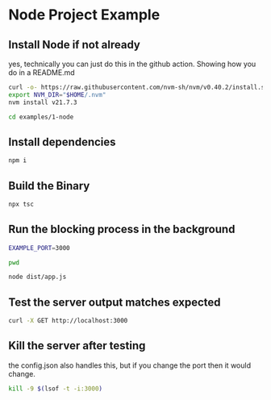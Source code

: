 # Node Project Example

## Install Node if not already

yes, technically you can just do this in the github action. Showing how you do in a README.md

```bash docci-if-not-installed=node
curl -o- https://raw.githubusercontent.com/nvm-sh/nvm/v0.40.2/install.sh | bash
export NVM_DIR="$HOME/.nvm"
nvm install v21.7.3
```

<!-- TODO: how to persist this within the shell for the duration of the docci run? -->
```bash docci-ignore
cd examples/1-node
```

## Install dependencies

```bash docci-delay-after=1
npm i
```

## Build the Binary

```bash
npx tsc
```

## Run the blocking process in the background

<!-- TODO: move this back in with the node background command. for now it does not parse -->
```bash
EXAMPLE_PORT=3000
```

```bash
pwd
```

```bash docci-background docci-delay-after=2
node dist/app.js
```

## Test the server output matches expected

```bash docci-output-contains="Hello World!"
curl -X GET http://localhost:3000
```

## Kill the server after testing

the config.json also handles this, but if you change the port then it would change.

```bash
kill -9 $(lsof -t -i:3000)
```
